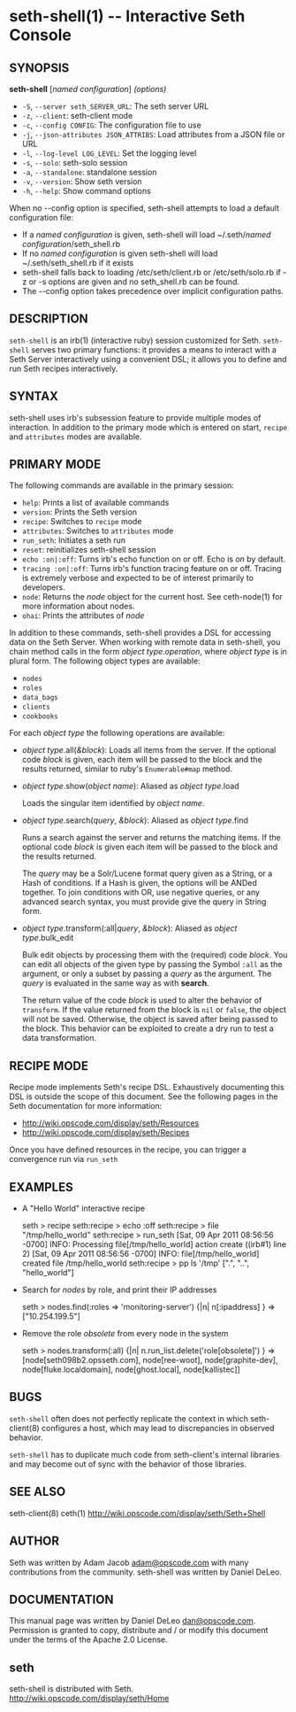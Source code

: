 seth-shell(1) -- Interactive Seth Console
=========================================

## SYNOPSIS

__seth-shell__ [_named configuration_] _(options)_

  * `-S`, `--server seth_SERVER_URL`:
    The seth server URL
  * `-z`, `--client`:
    seth-client mode
  * `-c`, `--config CONFIG`:
    The configuration file to use
  * `-j`, `--json-attributes JSON_ATTRIBS`:
    Load attributes from a JSON file or URL
  * `-l`, `--log-level LOG_LEVEL`:
    Set the logging level
  * `-s`, `--solo`:
    seth-solo session
  * `-a`, `--standalone`:
    standalone session
  * `-v`, `--version`:
    Show seth version
  * `-h`, `--help`:
    Show command options

When no --config option is specified, seth-shell attempts to load a
default configuration file:

* If a _named configuration_ is given, seth-shell will load ~/.seth/_named
  configuration_/seth_shell.rb
* If no _named configuration_ is given seth-shell will load
  ~/.seth/seth_shell.rb if it exists
* seth-shell falls back to loading /etc/seth/client.rb or
/etc/seth/solo.rb if -z or -s options are given and no seth_shell.rb
can be found.
* The --config option takes precedence over implicit configuration
  paths.

## DESCRIPTION

`seth-shell` is an irb(1) (interactive ruby) session customized for Seth.
`seth-shell` serves two primary functions: it provides a means to
interact with a Seth Server interactively using a convenient DSL; it
allows you to define and run Seth recipes interactively.

## SYNTAX

seth-shell uses irb's subsession feature to provide multiple modes of
interaction. In addition to the primary mode which is entered on start,
`recipe` and `attributes` modes are available.

## PRIMARY MODE
The following commands are available in the primary
session:

  * `help`:
    Prints a list of available commands
  * `version`:
    Prints the Seth version
  * `recipe`:
    Switches to `recipe` mode
  * `attributes`:
    Switches to `attributes` mode
  * `run_seth`:
    Initiates a seth run
  * `reset`:
    reinitializes seth-shell session
  * `echo :on|:off`:
    Turns irb's echo function on or off. Echo is _on_ by default.
  * `tracing :on|:off`:
    Turns irb's function tracing feature on or off. Tracing is extremely
    verbose and expected to be of interest primarily to developers.
  * `node`:
    Returns the _node_ object for the current host. See ceth-node(1)
    for more information about nodes.
  * `ohai`:
    Prints the attributes of _node_

In addition to these commands, seth-shell provides a DSL for accessing
data on the Seth Server. When working with remote data in seth-shell, you
chain method calls in the form _object type_._operation_, where
_object type_ is in plural form. The following object types are
available:

  * `nodes`
  * `roles`
  * `data_bags`
  * `clients`
  * `cookbooks`

For each _object type_ the following operations are available:

  * _object type_.all(_&block_):
    Loads all items from the server. If the optional code _block_ is
    given, each item will be passed to the block and the results
    returned, similar to ruby's `Enumerable#map` method.
  * _object type_.show(_object name_):
    Aliased as _object type_.load

    Loads the singular item identified by _object name_.
  * _object type_.search(_query_, _&block_):
    Aliased as _object type_.find

    Runs a search against the server and returns the matching items. If
    the optional code _block_ is given each item will be passed to the
    block and the results returned.

    The _query_ may be a Solr/Lucene format query given as a String, or
    a Hash of conditions. If a Hash is given, the options will be ANDed
    together. To join conditions with OR, use negative queries, or any
    advanced search syntax, you must provide give the query in String
    form.
  * _object type_.transform(:all|_query_, _&block_):
    Aliased as _object type_.bulk_edit

    Bulk edit objects by processing them with the (required) code _block_.
    You can edit all objects of the given type by passing the Symbol
    `:all` as the argument, or only a subset by passing a _query_ as the
    argument. The _query_ is evaluated in the same way as with
    __search__.

    The return value of the code _block_ is used to alter the behavior
    of `transform`. If the value returned from the block is `nil` or
    `false`, the object will not be saved. Otherwise, the object is
    saved after being passed to the block. This behavior can be
    exploited to create a dry run to test a data transformation.

## RECIPE MODE
Recipe mode implements Seth's recipe DSL. Exhaustively documenting this
DSL is outside the scope of this document. See the following pages in
the Seth documentation for more information:

  * <http://wiki.opscode.com/display/seth/Resources>
  * <http://wiki.opscode.com/display/seth/Recipes>

Once you have defined resources in the recipe, you can trigger a
convergence run via `run_seth`

## EXAMPLES

* A "Hello World" interactive recipe

  seth > recipe
  seth:recipe > echo :off
  seth:recipe > file "/tmp/hello\_world"
  seth:recipe > run\_seth
  [Sat, 09 Apr 2011 08:56:56 -0700] INFO: Processing file[/tmp/hello\_world] action create ((irb#1) line 2)
  [Sat, 09 Apr 2011 08:56:56 -0700] INFO: file[/tmp/hello\_world] created file /tmp/hello\_world
  seth:recipe > pp ls '/tmp'
  [".",
  "..",
  "hello\_world"]

* Search for _nodes_ by role, and print their IP addresses

  seth > nodes.find(:roles => 'monitoring-server') {|n| n[:ipaddress] }
  => ["10.254.199.5"]

* Remove the role _obsolete_ from every node in the system

  seth > nodes.transform(:all) {|n| n.run\_list.delete('role[obsolete]') }
   => [node[seth098b2.opsseth.com], node[ree-woot], node[graphite-dev], node[fluke.localdomain], node[ghost.local], node[kallistec]]


## BUGS

`seth-shell` often does not perfectly replicate the context in which
seth-client(8) configures a host, which may lead to discrepancies in
observed behavior.

`seth-shell` has to duplicate much code from seth-client's internal
libraries and may become out of sync with the behavior of those
libraries.

## SEE ALSO

  seth-client(8) ceth(1)
  <http://wiki.opscode.com/display/seth/Seth+Shell>

## AUTHOR

   Seth was written by Adam Jacob <adam@opscode.com> with many
   contributions from the community. seth-shell was written by Daniel
   DeLeo.

## DOCUMENTATION

   This manual page was written by Daniel DeLeo <dan@opscode.com>.
   Permission is granted to copy, distribute and / or modify this
   document under the terms of the Apache 2.0 License.

## seth

   seth-shell is distributed with Seth. <http://wiki.opscode.com/display/seth/Home>

